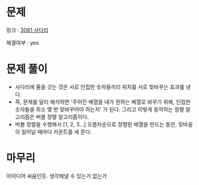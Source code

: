 # 문제
링크 : [3061 사다리](https://www.acmicpc.net/problem/3061)

해결여부 : yes

# 문제 풀이
- 사다리에 줄을 긋는 것은 서로 인접한 숫자들끼리 위치를 서로 맞바꾸는 효과를 낸다.
- 즉, 문제를 달리 해석하면 '주어진 배열을 내가 원하는 배열로 바꾸기 위해, 인접한 숫자들을 최소 몇 번 맞바꾸어야 하는지' 가 된다. 그리고 이렇게 동작하는 정렬 알고리즘은 버블 정렬 알고리즘이다.
- 버블 정렬을 수행해서 [1, 2, 3...] 오름차순으로 정렬된 배열을 만드는 동안, 맞바꿈이 일어날 때마다 카운트를 세 준다.

# 마무리
아이디어 싸움인듯. 생각해낼 수 있는가 없는가